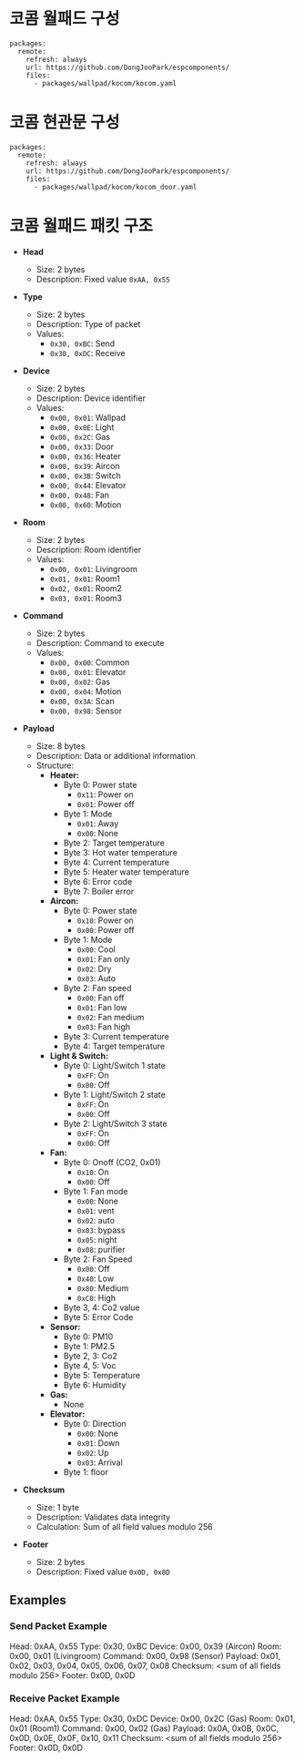 # 코콤 월패드 구성
```
packages:
  remote:
    refresh: always
    url: https://github.com/DongJooPark/espcomponents/
    files:
      - packages/wallpad/kocom/kocom.yaml
```

# 코콤 현관문 구성
```
packages:
  remote:
    refresh: always
    url: https://github.com/DongJooPark/espcomponents/
    files:
      - packages/wallpad/kocom/kocom_door.yaml
```

# 코콤 월패드 패킷 구조

- **Head**
  - Size: 2 bytes
  - Description: Fixed value `0xAA, 0x55`

- **Type**
  - Size: 2 bytes
  - Description: Type of packet
  - Values:
    - `0x30, 0xBC`: Send
    - `0x30, 0xDC`: Receive

- **Device**
  - Size: 2 bytes
  - Description: Device identifier
  - Values:
    - `0x00, 0x01`: Wallpad
    - `0x00, 0x0E`: Light
    - `0x00, 0x2C`: Gas
    - `0x00, 0x33`: Door
    - `0x00, 0x36`: Heater
    - `0x00, 0x39`: Aircon
    - `0x00, 0x3B`: Switch
    - `0x00, 0x44`: Elevator
    - `0x00, 0x48`: Fan
    - `0x00, 0x60`: Motion

- **Room**
  - Size: 2 bytes
  - Description: Room identifier
  - Values:
    - `0x00, 0x01`: Livingroom
    - `0x01, 0x01`: Room1
    - `0x02, 0x01`: Room2
    - `0x03, 0x01`: Room3

- **Command**
  - Size: 2 bytes
  - Description: Command to execute
  - Values:
    - `0x00, 0x00`: Common
    - `0x00, 0x01`: Elevator
    - `0x00, 0x02`: Gas
    - `0x00, 0x04`: Motion
    - `0x00, 0x3A`: Scan
    - `0x00, 0x98`: Sensor

- **Payload**
  - Size: 8 bytes
  - Description: Data or additional information
  - Structure:
    - **Heater:**
      - Byte 0: Power state
        - `0x11`: Power on
        - `0x01`: Power off
      - Byte 1: Mode
        - `0x01`: Away
        - `0x00`: None
      - Byte 2: Target temperature
      - Byte 3: Hot water temperature
      - Byte 4: Current temperature
      - Byte 5: Heater water temperature
      - Byte 6: Error code
      - Byte 7: Boiler error
    - **Aircon:**
      - Byte 0: Power state
        - `0x10`: Power on
        - `0x00`: Power off
      - Byte 1: Mode
        - `0x00`: Cool
        - `0x01`: Fan only
        - `0x02`: Dry
        - `0x03`: Auto
      - Byte 2: Fan speed
        - `0x00`: Fan off
        - `0x01`: Fan low
        - `0x02`: Fan medium
        - `0x03`: Fan high
      - Byte 3: Current temperature
      - Byte 4: Target temperature
    - **Light & Switch:**
      - Byte 0: Light/Switch 1 state
        - `0xFF`: On
        - `0x00`: Off
      - Byte 1: Light/Switch 2 state
        - `0xFF`: On
        - `0x00`: Off
      - Byte 2: Light/Switch 3 state
        - `0xFF`: On
        - `0x00`: Off
    - **Fan:**
      - Byte 0: Onoff (CO2, 0x01)
        - `0x10`: On
        - `0x00`: Off
      - Byte 1: Fan mode
        - `0x00`: None
        - `0x01`: vent
        - `0x02`: auto
        - `0x03`: bypass
        - `0x05`: night
        - `0x08`: purifier
      - Byte 2: Fan Speed
        - `0x00`: Off
        - `0x40`: Low
        - `0x80`: Medium
        - `0xC0`: High
      - Byte 3, 4: Co2 value
      - Byte 5: Error Code
    - **Sensor:**
      - Byte 0: PM10
      - Byte 1: PM2.5
      - Byte 2, 3: Co2
      - Byte 4, 5: Voc
      - Byte 5: Temperature
      - Byte 6: Humidity
    - **Gas:**
      - None
    - **Elevator:**
      - Byte 0: Direction
        - `0x00`: None
        - `0x01`: Down
        - `0x02`: Up
        - `0x03`: Arrival
      - Byte 1: floor

- **Checksum**
  - Size: 1 byte
  - Description: Validates data integrity
  - Calculation: Sum of all field values modulo 256

- **Footer**
  - Size: 2 bytes
  - Description: Fixed value `0x0D, 0x0D`

## Examples

### Send Packet Example
Head: 0xAA, 0x55
Type: 0x30, 0xBC
Device: 0x00, 0x39 (Aircon)
Room: 0x00, 0x01 (Livingroom)
Command: 0x00, 0x98 (Sensor)
Payload: 0x01, 0x02, 0x03, 0x04, 0x05, 0x06, 0x07, 0x08
Checksum: <sum of all fields modulo 256>
Footer: 0x0D, 0x0D

### Receive Packet Example
Head: 0xAA, 0x55
Type: 0x30, 0xDC
Device: 0x00, 0x2C (Gas)
Room: 0x01, 0x01 (Room1)
Command: 0x00, 0x02 (Gas)
Payload: 0x0A, 0x0B, 0x0C, 0x0D, 0x0E, 0x0F, 0x10, 0x11
Checksum: <sum of all fields modulo 256>
Footer: 0x0D, 0x0D
